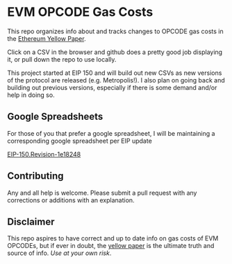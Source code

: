 # EVM OPCODE Gas Costs

This repo organizes info about and tracks changes to OPCODE gas costs in the [Ethereum Yellow Paper](https://github.com/ethereum/yellowpaper).

Click on a CSV in the browser and github does a pretty good job displaying it, or pull down the repo to use locally.

This project started at EIP 150 and will build out new CSVs as new versions of the protocol are released (e.g. Metropolis!). I also plan on going back and building out previous versions, especially if there is some demand and/or help in doing so.

## Google Spreadsheets

For those of you that prefer a google spreadsheet, I will be maintaining a corresponding google spreadsheet per EIP update

[EIP-150.Revision-1e18248](https://docs.google.com/spreadsheets/d/1n6mRqkBz3iWcOlRem_mO09GtSKEKrAsfO7Frgx18pNU/edit#gid=0)

## Contributing

Any and all help is welcome. Please submit a pull request with any corrections or additions with an explanation.

## Disclaimer

This repo aspires to have correct and up to date info on gas costs of EVM OPCODEs, but if ever in doubt, the [yellow paper](https://github.com/ethereum/yellowpaper) is the ultimate truth and source of info. *Use at your own risk*.
